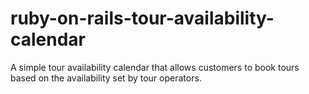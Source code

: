 # ruby-on-rails-tour-availability-calendar
A simple tour availability calendar that allows customers to book tours based on the availability set by tour operators.
